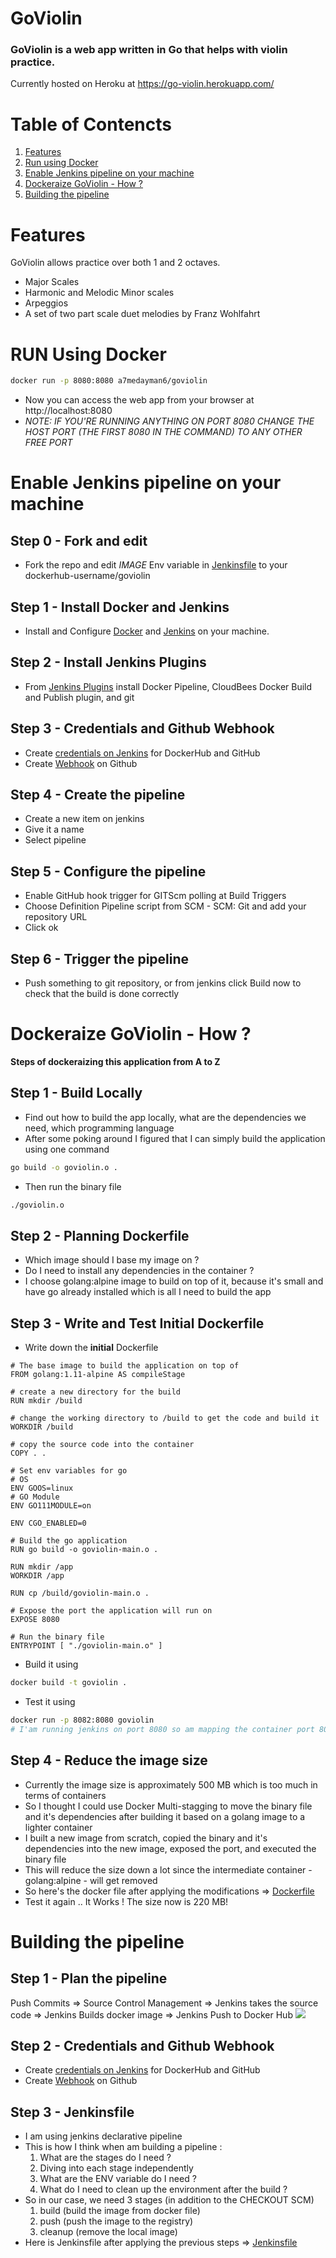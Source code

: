 # GoViolin

### GoViolin is a web app written in Go that helps with violin practice.

Currently hosted on Heroku at https://go-violin.herokuapp.com/

# Table of Contencts

1. [Features](#features)
2. [Run using Docker](#run-docker)
3. [Enable Jenkins pipeline on your machine](#pipeline)
4. [Dockeraize GoViolin - How ?](#dockeraize)
5. [Building the pipeline](#pipeline-build)

<a name="features"></a>

# Features

GoViolin allows practice over both 1 and 2 octaves.

* Major Scales
* Harmonic and Melodic Minor scales
* Arpeggios
* A set of two part scale duet melodies by Franz Wohlfahrt

<a name="run-docker"></a>

# RUN Using Docker

```bash
docker run -p 8080:8080 a7medayman6/goviolin
```
- Now you can access the web app from your browser at http://localhost:8080
- *NOTE: IF YOU'RE RUNNING ANYTHING ON PORT 8080 CHANGE THE HOST PORT (THE FIRST 8080 IN THE COMMAND) TO ANY OTHER FREE PORT*

<a name="pipeline"></a>


# Enable Jenkins pipeline on your machine

## Step 0 - Fork and edit
- Fork the repo and edit *IMAGE* Env variable in [Jenkinsfile](Jenkinsfile) to your dockerhub-username/goviolin

## Step 1 - Install Docker and Jenkins
- Install and Configure [Docker](https://www.docker.com/) and [Jenkins](https://www.jenkins.io/) on your machine.

## Step 2 - Install Jenkins Plugins
- From [Jenkins Plugins](https://plugins.jenkins.io/) install Docker Pipeline, CloudBees Docker Build and Publish plugin, and git

## Step 3 - Credentials and Github Webhook
- Create [credentials on Jenkins](https://www.jenkins.io/doc/book/using/using-credentials/) for DockerHub and GitHub
- Create [Webhook](https://docs.github.com/en/developers/webhooks-and-events/webhooks/creating-webhooks) on Github

## Step 4 - Create the pipeline
- Create a new item on jenkins
- Give it a name
- Select pipeline

## Step 5 - Configure the pipeline
- Enable GitHub hook trigger for GITScm polling at Build Triggers
- Choose Definition Pipeline script from SCM - SCM: Git and add your repository URL
- Click ok

## Step 6 - Trigger the pipeline
- Push something to git repository, or from jenkins click Build now to check that the build is done correctly 

<a name="dockeraize"></a>


# Dockeraize GoViolin - How ?
**Steps of dockeraizing this application from A to Z**

## Step 1 - Build Locally
- Find out how to build the app locally, what are the dependencies we need, which programming language
- After some poking around I figured that I can simply build the application using one command
```bash
go build -o goviolin.o .
```
- Then run the binary file
```bash
./goviolin.o
```

## Step 2 - Planning Dockerfile
- Which image should I base my image on ?
- Do I need to install any dependencies in the container ?
- I choose golang:alpine image to build on top of it, because it's small and have go already installed which is all I need to build the app

## Step 3 - Write and Test Initial Dockerfile
- Write down the **initial** Dockerfile
```docker
# The base image to build the application on top of
FROM golang:1.11-alpine AS compileStage

# create a new directory for the build 
RUN mkdir /build

# change the working directory to /build to get the code and build it
WORKDIR /build

# copy the source code into the container
COPY . .

# Set env variables for go
# OS
ENV GOOS=linux
# GO Module
ENV GO111MODULE=on

ENV CGO_ENABLED=0

# Build the go application
RUN go build -o goviolin-main.o .

RUN mkdir /app
WORKDIR /app

RUN cp /build/goviolin-main.o .

# Expose the port the application will run on
EXPOSE 8080

# Run the binary file
ENTRYPOINT [ "./goviolin-main.o" ]
```
- Build it using
```bash
docker build -t goviolin .
```
- Test it using
```bash
docker run -p 8082:8080 goviolin
# I'am running jenkins on port 8080 so am mapping the container port 8080 to host port 8082 
```

## Step 4 - Reduce the image size
- Currently the image size is approximately 500 MB which is too much in terms of containers
- So I thought I could use Docker Multi-stagging to move the binary file and it's dependencies 
after building it based on a golang image to a lighter container
- I built a new image from scratch, copied the binary and it's dependencies into the new image, exposed the port, and executed the binary file
- This will reduce the size down a lot since the intermediate container - golang:alpine - will get removed 
- So here's the docker file after applying the modifications => [Dockerfile](Dockerfile)
- Test it again .. It Works ! The size now is 220 MB!

<a name="pipeline-build"></a>

# Building the pipeline

## Step 1 - Plan the pipeline
Push Commits => Source Control Management => Jenkins takes the source code => Jenkins Builds docker image => Jenkins Push to Docker Hub 
![](Readme-Images/Pipeline.jpg)

## Step 2 - Credentials and Github Webhook
- Create [credentials on Jenkins](https://www.jenkins.io/doc/book/using/using-credentials/) for DockerHub and GitHub
- Create [Webhook](https://docs.github.com/en/developers/webhooks-and-events/webhooks/creating-webhooks) on Github

## Step 3 - Jenkinsfile
- I am using jenkins declarative pipeline
- This is how I think when am building a pipeline :
    1. What are the stages do I need ?
    2. Diving into each stage independently
    3. What are the ENV variable do I need ?
    4. What do I need to clean up the environment after the build ?
- So in our case, we need 3 stages (in addition to the CHECKOUT SCM)
    1. build (build the image from docker file)
    2. push (push the image to the registry)
    3. cleanup (remove the local image)
- Here is Jenkinsfile after applying the previous steps => [Jenkinsfile](Jenkinsfile)
